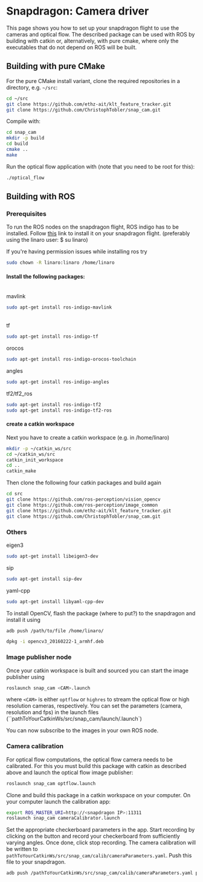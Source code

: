 # Snapdragon: Camera driver

This page shows you how to set up your snapdragon flight to use the cameras and optical flow.
The described package can be used with ROS by building with catkin or, alternatively, with pure cmake, where only the executables that do not depend on ROS will be built.

## Building with pure CMake
For the pure CMake install variant, clone the required repositories in a directory, e.g. `~/src`:
```sh
cd ~/src
git clone https://github.com/ethz-ait/klt_feature_tracker.git
git clone https://github.com/ChristophTobler/snap_cam.git
```

Compile with:
```sh
cd snap_cam
mkdir -p build
cd build
cmake ..
make
```

Run the optical flow application with (note that you need to be root for this):
```sh
./optical_flow
```

## Building with ROS
### Prerequisites
To run the ROS nodes on the snapdragon flight, ROS indigo has to be installed. Follow [this](http://wiki.ros.org/indigo/Installation/UbuntuARM) link to install it on your snapdragon flight. (preferably using the linaro user: $ su linaro)

If you're having permission issues while installing ros try
```sh
sudo chown -R linaro:linaro /home/linaro
```

#### Install the following packages:
<br />  mavlink
```sh
sudo apt-get install ros-indigo-mavlink
```
<br />  tf
```sh
sudo apt-get install ros-indigo-tf
```
orocos
```sh
sudo apt-get install ros-indigo-orocos-toolchain
```
angles
```sh
sudo apt-get install ros-indigo-angles
```
tf2/tf2_ros
```sh
sudo apt-get install ros-indigo-tf2
sudo apt-get install ros-indigo-tf2-ros
```

#### create a catkin workspace
Next you have to create a catkin workspace (e.g. in /home/linaro)
```sh
mkdir -p ~/catkin_ws/src
cd ~/catkin_ws/src
catkin_init_workspace
cd ..
catkin_make
```

Then clone the following four catkin packages and build again
```sh
cd src
git clone https://github.com/ros-perception/vision_opencv
git clone https://github.com/ros-perception/image_common
git clone https://github.com/ethz-ait/klt_feature_tracker.git
git clone https://github.com/ChristophTobler/snap_cam.git
```

### Others
eigen3
```sh
sudo apt-get install libeigen3-dev
```
sip
```sh
sudo apt-get install sip-dev
```
yaml-cpp
```sh
sudo apt-get install libyaml-cpp-dev
```

To install OpenCV, flash the package (where to put?) to the snapdragon and install it using

<div class="host-code"></div>

```sh
adb push /path/to/file /home/linaro/

```
```sh
dpkg -i opencv3_20160222-1_armhf.deb
```

### Image publisher node
Once your catkin workspace is built and sourced you can start the image publisher using
```sh
roslaunch snap_cam <CAM>.launch
```
where `<CAM>` is either `optflow` or `highres` to stream the optical flow or high resolution cameras, respectively.
You can set the parameters (camera, resolution and fps) in the launch files (``pathToYourCatkinWs/src/snap_cam/launch/<cam>.launch`)

You can now subscribe to the images in your own ROS node.

### Camera calibration
For optical flow computations, the optical flow camera needs to be calibrated.
For this you must build this package with catkin as described above and launch the optical flow image publisher:
```sh
roslaunch snap_cam optflow.launch
```

Clone and build this package in a catkin workspace on your computer.
On your computer launch the calibration app:
```sh
export ROS_MASTER_URI=http://<snapdragon IP>:11311
roslaunch snap_cam cameraCalibrator.launch
```

Set the appropriate checkerboard parameters in the app.
Start recording by clicking on the button and record your checkerboard from sufficiently varying angles.
Once done, click stop recording.
The camera calibration will be written to `pathToYourCatkinWs/src/snap_cam/calib/cameraParameters.yaml`.
Push this file to your snapdragon.
```sh
adb push /pathToYourCatkinWs/src/snap_cam/calib/cameraParameters.yaml pathToSnapCam/calib/cameraParameters.yaml
```
